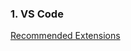 ### 1. VS Code 
[Recommended Extensions](https://github.com/sachinrastogi12/resources/tree/master/software-practices/code-editors/vs-code/recommended-extensions)
